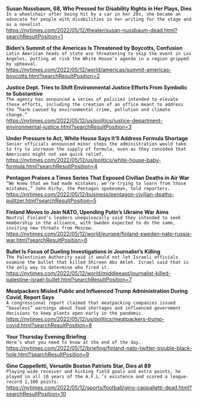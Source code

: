 **Susan Nussbaum, 68, Who Pressed for Disability Rights in Her Plays, Dies**\
`In a wheelchair after being hit by a car in her 20s, she became an advocate for people with disabilities in her writing for the stage and as a novelist.`\
https://nytimes.com/2022/05/12/theater/susan-nussbaum-dead.html?searchResultPosition=1

**Biden’s Summit of the Americas Is Threatened by Boycotts, Confusion**\
`Latin American heads of state are threatening to skip the event in Los Angeles, putting at risk the White House’s agenda in a region gripped by upheaval.`\
https://nytimes.com/2022/05/12/world/americas/summit-americas-boycotts.html?searchResultPosition=2

**Justice Dept. Tries to Shift Environmental Justice Efforts From Symbolic to Substantive**\
`The agency has announced a series of policies intended to elevate those efforts, including the creation of an office meant to address the “harm caused by environmental crime, pollution and climate change.”`\
https://nytimes.com/2022/05/12/us/politics/justice-department-environmental-justice.html?searchResultPosition=3

**Under Pressure to Act, White House Says It’ll Address Formula Shortage**\
`Senior officials announced minor steps the administration would take to try to increase the supply of formula, even as they conceded that Americans might not see quick relief.`\
https://nytimes.com/2022/05/12/us/politics/white-house-baby-formula.html?searchResultPosition=4

**Pentagon Praises a Times Series That Exposed Civilian Deaths in Air War**\
`“We knew that we had made mistakes; we’re trying to learn from those mistakes,” John Kirby, the Pentagon spokesman, told reporters.`\
https://nytimes.com/2022/05/12/business/pentagon-civilian-deaths-pulitzer.html?searchResultPosition=5

**Finland Moves to Join NATO, Upending Putin’s Ukraine War Aims**\
`Neutral Finland’s leaders unequivocally said they intended to seek membership in the alliance, with Sweden expected to do the same, inviting new threats from Moscow.`\
https://nytimes.com/2022/05/12/world/europe/finland-sweden-nato-russia-war.html?searchResultPosition=6

**Bullet Is Focus of Dueling Investigations in Journalist’s Killing**\
`The Palestinian Authority said it would not let Israeli officials examine the bullet that killed Shireen Abu Akleh. Israel said that is the only way to determine who fired it.`\
https://nytimes.com/2022/05/12/world/middleeast/journalist-killed-palestine-israel-bullet.html?searchResultPosition=7

**Meatpackers Misled Public and Influenced Trump Administration During Covid, Report Says**\
`A congressional report claimed that meatpacking companies issued “baseless” warnings about food shortages and influenced government decisions to keep plants open early in the pandemic.`\
https://nytimes.com/2022/05/12/us/politics/meatpackers-trump-covid.html?searchResultPosition=8

**Your Thursday Evening Briefing**\
`Here’s what you need to know at the end of the day.`\
https://nytimes.com/2022/05/12/briefing/finland-nato-twitter-trouble-black-hole.html?searchResultPosition=9

**Gino Cappelletti, Versatile Boston Patriots Star, Dies at 89**\
`Playing wide receiver and kicking field goals and extra points, he played in all 10 years of the A.F.L.’s existence and scored a league-record 1,100 points.`\
https://nytimes.com/2022/05/12/sports/football/gino-cappalletti-dead.html?searchResultPosition=10


